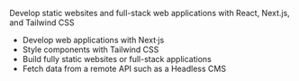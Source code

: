 Develop static websites and full-stack web applications with React, Next.js, and Tailwind CSS

- Develop web applications with Next·js
- Style components with Tailwind CSS
- Build fully static websites or full-stack applications
- Fetch data from a remote API such as a Headless CMS
